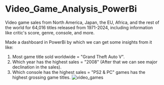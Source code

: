 # Video_Game_Analysis_PowerBi

Video game sales from North America, Japan, the EU, Africa, and the rest of the world for 64,016 titles released from 1971-2024, including information like critic's score, genre, console, and more.
<br>

Made a dashboard in PowerBi by which we can get some insights from it like:
1) Most game title sold worldwide = "Grand Theft Auto V".
2) Which year has the highest sales = "2008" (After that we can see major declination in the sales).
3) Which console has the highest sales = "PS2 & PC" games has the highest grossing game titles.
![video_games](https://github.com/XzisT33/Video_Game_Analysis_PowerBi/assets/102463413/ae989269-e249-44b3-ada1-dd83237d82be)
